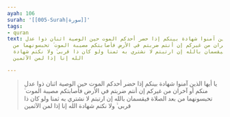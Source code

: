 ```yaml
---
ayah: 106
surah: '[[005-Surah|سورة]]'
tags:
- quran
text: يا أيها الذين آمنوا شهادة بينكم إذا حضر أحدكم الموت حين الوصية اثنان ذوا عدل
  منكم أو آخران من غيركم إن أنتم ضربتم في الأرض فأصابتكم مصيبة الموت ۚ تحبسونهما من
  بعد الصلاة فيقسمان بالله إن ارتبتم لا نشتري به ثمنا ولو كان ذا قربى ۙ ولا نكتم شهادة
  الله إنا إذا لمن الآثمين

---
```

> يا أيها الذين آمنوا شهادة بينكم إذا حضر أحدكم الموت حين الوصية اثنان ذوا عدل منكم أو آخران من غيركم إن أنتم ضربتم في الأرض فأصابتكم مصيبة الموت ۚ تحبسونهما من بعد الصلاة فيقسمان بالله إن ارتبتم لا نشتري به ثمنا ولو كان ذا قربى ۙ ولا نكتم شهادة الله إنا إذا لمن الآثمين
